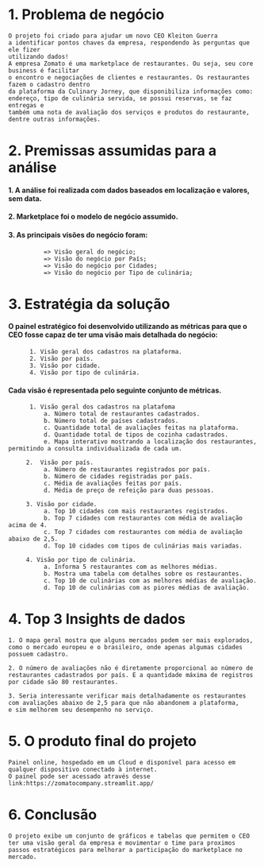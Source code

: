 # 1. Problema de negócio
    O projeto foi criado para ajudar um novo CEO Kleiton Guerra
    a identificar pontos chaves da empresa, respondendo às perguntas que ele fizer
    utilizando dados!
    A empresa Zomato é uma marketplace de restaurantes. Ou seja, seu core business é facilitar 
    o encontro e negociações de clientes e restaurantes. Os restaurantes fazem o cadastro dentro 
    da plataforma da Culinary Jorney, que disponibiliza informações como:
    endereço, tipo de culinária servida, se possui reservas, se faz entregas e 
    também uma nota de avaliação dos serviços e produtos do restaurante, dentre outras informações.
    
# 2. Premissas assumidas para a análise
####      1. A análise foi realizada com dados baseados em localização e valores, sem data.
####      2. Marketplace foi o modelo de negócio assumido.
####      3. As principais visões do negócio foram: 
              => Visão geral do negócio; 
              => Visão do negócio por País;
              => Visão do negócio por Cidades;
              => Visão do negócio por Tipo de culinária;
    
# 3. Estratégia da solução
####    O painel estratégico foi desenvolvido utilizando as métricas para que o CEO fosse capaz de ter uma visão mais detalhada do negócio:
          1. Visão geral dos cadastros na plataforma.
          2. Visão por país.
          3. Visão por cidade.
          4. Visão por tipo de culinária.
    
####    Cada visão é representada pelo seguinte conjunto de métricas.
          1. Visão geral dos cadastros na platafoma
              a. Número total de restaurantes cadastrados.
              b. Número total de países cadastrados.
              c. Quantidade total de avaliações feitas na plataforma.
              d. Quantidade total de tipos de cozinha cadastrados.
              e. Mapa interativo mostrando a localização dos restaurantes, permitindo a consulta individualizada de cada um.
            
         2.  Visão por país.
              a. Número de restaurantes registrados por país.
              b. Número de cidades registradas por país.
              c. Média de avaliações feitas por país.
              d. Média de preço de refeição para duas pessoas.

         3. Visão por cidade.
              a. Top 10 cidades com mais restaurantes registrados.
              b. Top 7 cidades com restaurantes com média de avaliação acima de 4.
              c. Top 7 cidades com restaurantes com média de avaliação abaixo de 2,5.
              d. Top 10 cidades com tipos de culinárias mais variadas.

         4. Visão por tipo de culinária.
              a. Informa 5 restaurantes com as melhores médias.
              b. Mostra uma tabela com detalhes sobre os restaurantes.
              c. Top 10 de culinárias com as melhores médias de avaliação. 
              d. Top 10 de culinárias com as piores médias de avaliação.

# 4. Top 3 Insights de dados
    1. O mapa geral mostra que alguns mercados podem ser mais explorados, como o mercado europeu e o brasileiro, onde apenas algumas cidades possuem cadastro. 
        
    2. O número de avaliações não é diretamente proporcional ao número de restaurantes cadastrados por país. E a quantidade máxima de registros
    por cidade são 80 restaurantes. 
    
    3. Seria interessante verificar mais detalhadamente os restaurantes com avaliações abaixo de 2,5 para que não abandonem a plataforma, 
    e sim melhorem seu desempenho no serviço.

# 5. O produto final do projeto
    Painel online, hospedado em um Cloud e disponível para acesso em qualquer dispositivo conectado à internet.
    O painel pode ser acessado através desse link:https://zomatocompany.streamlit.app/
    
# 6. Conclusão
    O projeto exibe um conjunto de gráficos e tabelas que permitem o CEO ter uma visão geral da empresa e movimentar o time para proximos
    passos estratégicos para melhorar a participação do marketplace no mercado. 
